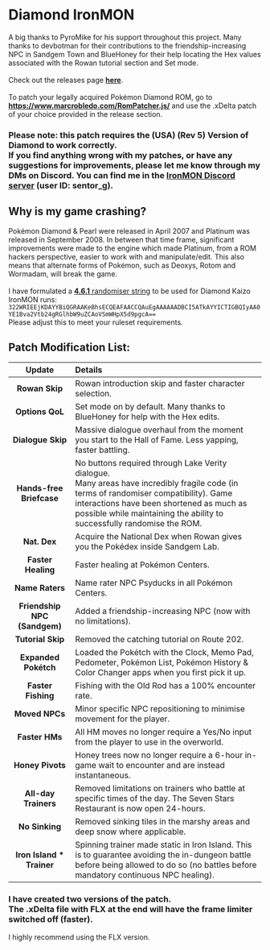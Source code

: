 # Diamond IronMON

A big thanks to PyroMike for his support throughout this project. Many thanks to devbotman for their contributions to the friendship-increasing NPC in Sandgem Town and BlueHoney for their help locating the Hex values associated with the Rowan tutorial section and Set mode.
<br><br>
Check out the releases page [**here**](https://github.com/SentorG/diamond-ironmon/releases).
<br><br>
To patch your legally acquired Pokémon Diamond ROM, go to **https://www.marcrobledo.com/RomPatcher.js/** and use the .xDelta patch of your choice provided in the release section.

### Please note: this patch requires the **(USA) (Rev 5) Version** of Diamond to work correctly.<br>If you find anything wrong with my patches, or have any suggestions for improvements, please let me know through my DMs on Discord. You can find me in the **[IronMON Discord server](https://discord.com/invite/jFPYsZAhjX) (user ID: sentor_g)**.

## Why is my game crashing?
Pokémon Diamond & Pearl were released in April 2007 and Platinum was released in September 2008. In between that time frame, significant improvements were made to the engine which made Platinum, from a ROM hackers perspective, easier to work with and manipulate/edit. This also means that alternate forms of Pokémon, such as Deoxys, Rotom and Wormadam, will break the game.<br><br>I have formulated a <ins>**4.6.1** randomiser string</ins> to be used for Diamond Kaizo IronMON runs: `322WRIEEjKDAYYBiQGRAAKeBhsECQEAFAACCQAuEgAAAAAADBCI5ATkAYYICTIGBQIyAA0YE1Bva2Vtb24gRGlhbW9uZCAoVSmWHpX5d9pgcA==`<br>Please adjust this to meet your ruleset requirements.

## Patch Modification List:
| **Update** | **Details** |
|:-:|:-|
| **Rowan Skip** | Rowan introduction skip and faster character selection. |
| **Options QoL** | Set mode on by default. Many thanks to BlueHoney for help with the Hex edits. |
| **Dialogue Skip** | Massive dialogue overhaul from the moment you start to the Hall of Fame. Less yapping, faster battling. |
| **Hands-free Briefcase** | No buttons required through Lake Verity dialogue.<br>Many areas have incredibly fragile code (in terms of randomiser compatibility). Game interactions have been shortened as much as possible while maintaining the ability to successfully randomise the ROM. |
| **Nat. Dex** | Acquire the National Dex when Rowan gives you the Pokédex inside Sandgem Lab. |
| **Faster Healing** | Faster healing at Pokémon Centers. |
| **Name Raters** | Name rater NPC Psyducks in all Pokémon Centers. |
| **Friendship NPC (Sandgem)** | Added a friendship-increasing NPC (now with no limitations). |
| **Tutorial Skip** | Removed the catching tutorial on Route 202. |
| **Expanded Pokétch** | Loaded the Pokétch with the Clock, Memo Pad, Pedometer, Pokémon List, Pokémon History & Color Changer apps when you first pick it up. |
| **Faster Fishing** | Fishing with the Old Rod has a 100% encounter rate. |
| **Moved NPCs** | Minor specific NPC repositioning to minimise movement for the player. |
| **Faster HMs** | All HM moves no longer require a Yes/No input from the player to use in the overworld. |
| **Honey Pivots** | Honey trees now no longer require a 6-hour in-game wait to encounter and are instead instantaneous. |
| **All-day Trainers** | Removed limitations on trainers who battle at specific times of the day. The Seven Stars Restaurant is now open 24-hours. |
| **No Sinking** | Removed sinking tiles in the marshy areas and deep snow where applicable. |
| **Iron Island * Trainer** | Spinning trainer made static in Iron Island. This is to guarantee avoiding the in-dungeon battle before being allowed to do so (no battles before mandatory continuous NPC healing). |

### I have created two versions of the patch.<br>The .xDelta file with FLX at the end will have the frame limiter switched off (faster).
I highly recommend using the FLX version.
